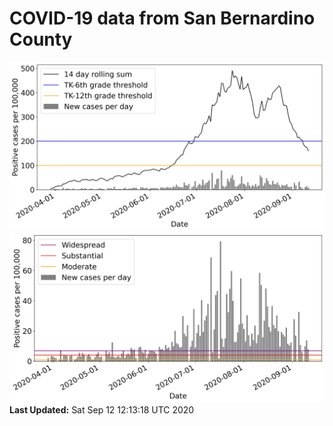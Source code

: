 # COVID-19 data from San Bernardino County
![image1](plots/graph.png)
![image2](plots/classification.png)
**Last Updated:** Sat Sep 12 12:13:18 UTC 2020